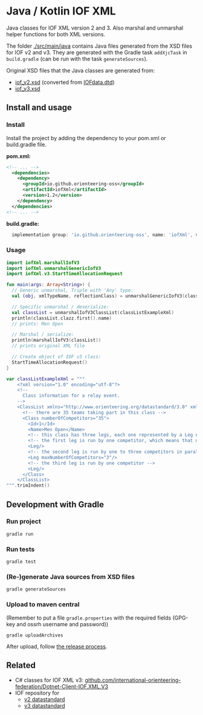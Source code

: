 # Java / Kotlin IOF XML

Java classes for IOF XML version 2 and 3. Also marshal and unmarshal helper functions for both XML versions.

The folder [./src/main/java](./src/main/java) contains Java files generated from the XSD files for IOF v2 and v3.
They are generated with the Gradle task `addXjcTask` in `build.gradle` (can be run with the task `generateSources`).

Original XSD files that the Java classes are generated from:

* [iof_v2.xsd](src/main/resources/iof_v2.xsd) (converted from [IOFdata.dtd](src/main/resources/IOFdata.dtd))
* [iof_v3.xsd](src/main/resources/iof_v3.xsd)

## Install and usage

### Install

Install the project by adding the dependency to your pom.xml or build.gradle file.

**pom.xml:**
```xml
<!-- ... -->
  <dependencies>
    <dependency>
      <groupId>io.github.orienteering-oss</groupId>
      <artifactId>iofXml</artifactId>
      <version>1.2</version>
    </dependency>
  </dependencies>
<!-- ... -->
```

**build.gradle:**
```groovy
  implementation group: 'io.github.orienteering-oss', name: 'iofXml', version: '1.2'
```

### Usage

```kotlin
import iofXml.marshallIofV3
import iofXml.unmarshalGenericIofV3
import iofXml.v3.StartTimeAllocationRequest

fun main(args: Array<String>) {
  // Generic unmarshal, Triple with 'Any' type:
  val (obj, xmlTypeName, reflectionClass) = unmarshalGenericIofV3(classListExampleXml)

  // Specific unmarshal / deserialize:
  val classList = unmarshalIofV3ClassList(classListExampleXml)
  println(classList.clazz.first().name)
  // prints: Men Open

  // Marshal / serialize:
  println(marshallIofV3(classList))
  // prints original XML file

  // Create object of IOF v3 class:
  StartTimeAllocationRequest()
}

var classListExampleXml = """
    <?xml version="1.0" encoding="utf-8"?>
    <!--
      Class information for a relay event.
    -->
    <ClassList xmlns="http://www.orienteering.org/datastandard/3.0" xmlns:xsi="http://www.w3.org/2001/XMLSchema-instance" iofVersion="3.0" createTime="2011-07-20T12:16:31+01:00" creator="Example Software">
      <!-- there are 35 teams taking part in this class -->
      <Class numberOfCompetitors="35">
        <Id>1</Id>
        <Name>Men Open</Name>
        <!-- this class has three legs, each one represented by a Leg element -->
        <!-- the first leg is run by one competitor, which means that no minNumberOfCompetitors or maxNumberOfCompetitors are present since they default to 1 -->
        <Leg/>
        <!-- the second leg is run by one to three competitors in parallel -->
        <Leg maxNumberOfCompetitors="3"/>
        <!-- the third leg is run by one competitor -->
        <Leg/>
      </Class>
    </ClassList>
""".trimIndent()
```

## Development with Gradle

### Run project

```shell
gradle run
```

### Run tests

```shell
gradle test
```

### (Re-)generate Java sources from XSD files

```shell
gradle generateSources
```

### Upload to maven central

(Remember to put a file `gradle.properties` with the required fields (GPG-key and ossrh username and password))

```shell
gradle uploadArchives
```

After upload, follow [the release process](https://central.sonatype.org/publish/release/).

## Related

* C# classes for IOF XML v3: [github.com/international-orienteering-federation/Dotnet-Client-IOF.XML.V3](https://github.com/international-orienteering-federation/Dotnet-Client-IOF.XML.V3)
* IOF repository for
  * [v2 datastandard](https://github.com/international-orienteering-federation/datastandard-v2)
  * [v3 datastandard](https://github.com/international-orienteering-federation/datastandard-v3)
